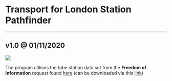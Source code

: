 # Transport for London Station Pathfinder #
---
## v1.0 @ 01/11/2020 
<img align=”centre” src="https://i.ibb.co/D1jGdsm/tfl-logo3.png">

The program utilises the tube station data set from the __Freedom of Information__ request found [here](https://www.whatdotheyknow.com/request/distance_between_adjacent_underg#incoming-5516) (can be downloaded via this [link](https://www.whatdotheyknow.com/request/1779/response/5516/attach/3/Inter%20station%20database.xls?cookie_passthrough=1))

    
